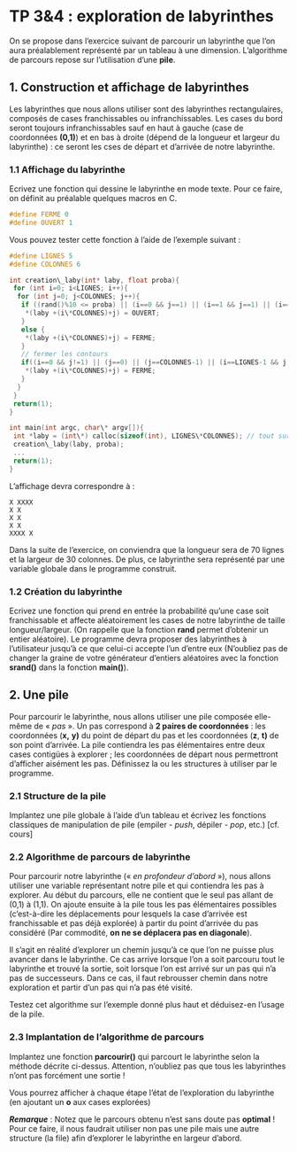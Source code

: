 # TP 3&4 : exploration de labyrinthes

On se propose dans l’exercice suivant de parcourir un labyrinthe que l’on aura préalablement représenté par un tableau à une dimension. L’algorithme de parcours repose sur l’utilisation d’une **pile**.

## 1. Construction et affichage de labyrinthes

Les labyrinthes que nous allons utiliser sont des labyrinthes rectangulaires, composés de cases franchissables ou infranchissables. Les cases du bord seront toujours infranchissables sauf en haut à gauche (case de coordonnées **(0,1)**) et en bas à droite (dépend de la longueur et largeur du labyrinthe) : ce seront les cses de départ et d’arrivée de notre labyrinthe.

### 1.1 Affichage du labyrinthe

Ecrivez une fonction qui dessine le labyrinthe en mode texte. Pour ce faire, on définit au préalable quelques macros en C.

```c
#define FERME 0
#define OUVERT 1
```

Vous pouvez tester cette fonction à l’aide de l’exemple suivant :

```c
#define LIGNES 5
#define COLONNES 6

int creation\_laby(int* laby, float proba){
 for (int i=0; i<LIGNES; i++){
  for (int j=0; j<COLONNES; j++){
   if ((rand()%10 <= proba) || (i==0 && j==1) || (i==1 && j==1) || (i==LIGNES-1 && j==COLONNES-2)){
    *(laby +(i\*COLONNES)+j) = OUVERT;
   }
   else {
    *(laby +(i\*COLONNES)+j) = FERME;
   }
   // fermer les contours
   if((i==0 && j!=1) || (j==0) || (j==COLONNES-1) || (i==LIGNES-1 && j!=COLONNES-2)){
    *(laby +(i\*COLONNES)+j) = FERME;
   }
  }
 }
 return(1);
}

int main(int argc, char\* argv[]){
 int *laby = (int\*) calloc(sizeof(int), LIGNES\*COLONNES); // tout sur une ligne
 creation\_laby(laby, proba);
 ...
 return(1);
}
```

L’affichage devra correspondre à :
```console
X XXXX
X X
X X
X X
XXXX X
```

Dans la suite de l’exercice, on conviendra que la longueur sera de 70 lignes et la largeur de 30 colonnes. De plus, ce labyrinthe sera représenté par une variable globale dans le programme construit.

### 1.2 Création du labyrinthe

Ecrivez une fonction qui prend en entrée la probabilité qu’une case soit franchissable et affecte aléatoirement les cases de notre labyrinthe de taille longueur/largeur. (On rappelle que la fonction **rand** permet d’obtenir un entier aléatoire).
Le programme devra proposer des labyrinthes à l’utilisateur jusqu’à ce que celui-ci accepte l’un d’entre eux (N’oubliez pas de changer la graine de votre générateur d’entiers aléatoires avec la fonction **srand()** dans la fonction **main()**).

## 2. Une pile

Pour parcourir le labyrinthe, nous allons utiliser une pile composée elle-même de « *pas* ». Un pas correspond à **2 paires de coordonnées** : les coordonnées (**x,** **y)** du point de départ du pas et les coordonnées (**z**, **t)** de son point d’arrivée.
La pile contiendra les pas élémentaires entre deux cases contigües à explorer ; les coordonnées de départ nous permettront d’afficher aisément les pas.
Définissez la ou les structures à utiliser par le programme.

### 2.1 Structure de la pile

Implantez une pile globale à l’aide d’un tableau et écrivez les fonctions classiques de manipulation de pile (empiler - *push*, dépiler - *pop*, etc.) [cf. cours]

### 2.2 Algorithme de parcours de labyrinthe

Pour parcourir notre labyrinthe (« *en profondeur d’abord* »), nous allons utiliser une variable représentant notre pile et qui contiendra les pas à explorer. Au début du parcours, elle ne contient que le seul pas allant de (0,1) à (1,1). On ajoute ensuite à la pile tous les pas élémentaires possibles (c’est-à-dire les déplacements pour lesquels la case d’arrivée est franchissable et pas déjà explorée) à partir du point d’arrivée du pas considéré (Par commodité, **on ne se déplacera pas en diagonale**).

Il s’agit en réalité d’explorer un chemin jusqu’à ce que l’on ne puisse plus avancer dans le labyrinthe. Ce cas arrive lorsque l’on a soit parcouru tout le labyrinthe et trouvé la sortie, soit lorsque l’on est arrivé sur un pas qui n’a pas de successeurs. Dans ce cas, il faut rebrousser chemin dans notre exploration et partir d’un pas qui n’a pas été visité.

Testez cet algorithme sur l’exemple donné plus haut et déduisez-en l’usage de la pile.

### 2.3 Implantation de l’algorithme de parcours
Implantez une fonction **parcourir()** qui parcourt le labyrinthe selon la méthode décrite ci-dessus. Attention, n’oubliez pas que tous les labyrinthes n’ont pas forcément une sortie !

Vous pourrez afficher à chaque étape l’état de l’exploration du labyrinthe (en ajoutant un **o** aux cases explorées)

***Remarque*** : Notez que le parcours obtenu n’est sans doute pas **optimal** !
Pour ce faire, il nous faudrait utiliser non pas une pile mais une autre structure (la file) afin d’explorer le labyrinthe en largeur d’abord.


